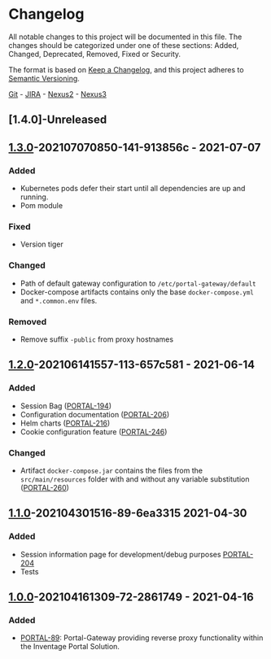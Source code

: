 Changelog
=========

All notable changes to this project will be documented in this file. The changes should be categorized under one of these sections: Added, Changed, Deprecated, Removed, Fixed or Security.

The format is based on [Keep a Changelog](https://keepachangelog.com/en/1.0.0/),
and this project adheres to [Semantic Versioning](https://semver.org/spec/v2.0.0.html).

[Git](https://git.inventage.com/projects/PORTAL/repos/portal-gateway/browse) - [JIRA](https://issue.inventage.com/browse/PORTAL-298?jql=project%20%3D%20PORTAL%20AND%20component%20%3D%20Portal-Gateway) - [Nexus2](https://nexus.inventage.com/content/repositories/inventage-portal/com/inventage/portal/gateway/) - [Nexus3](https://nexus3.inventage.com/#browse/browse:inventage-portal-docker)

[1.4.0]-Unreleased
------------

[1.3.0]-202107070850-141-913856c - 2021-07-07
------------

### Added

- Kubernetes pods defer their start until all dependencies are up and running.
- Pom module

### Fixed

- Version tiger

### Changed

- Path of default gateway configuration to `/etc/portal-gateway/default`
- Docker-compose artifacts contains only the base `docker-compose.yml` and `*.common.env` files.

### Removed

- Remove suffix `-public` from proxy hostnames

[1.2.0]-202106141557-113-657c581 - 2021-06-14
------------

### Added

- Session Bag ([PORTAL-194](https://issue.inventage.com/browse/PORTAL-194))
- Configuration documentation ([PORTAL-206](https://issue.inventage.com/browse/PORTAL-206))
- Helm charts ([PORTAL-216](https://issue.inventage.com/browse/PORTAL-216))
- Cookie configuration feature ([PORTAL-246](https://issue.inventage.com/browse/PORTAL-246))

### Changed

- Artifact `docker-compose.jar` contains the files from the `src/main/resources` folder with and without any variable substitution ([PORTAL-260](https://issue.inventage.com/browse/PORTAL-260))

[1.1.0]-202104301516-89-6ea3315 2021-04-30
------------

### Added

- Session information page for development/debug purposes [PORTAL-204](https://issue.inventage.com/browse/PORTAL-204)
- Tests

[1.0.0]-202104161309-72-2861749 - 2021-04-16
------------

### Added

- [PORTAL-89](https://issue.inventage.com/browse/PORTAL-89): Portal-Gateway providing reverse proxy functionality within the Inventage Portal Solution.

[Unreleased]: https://git.inventage.com/projects/PORTAL/repos/portal-gateway/compare/commits?sourceBranch=refs%2Fheads%2Fmaster&targetBranch=refs%2Ftags%2F1.3.0
[1.3.0]: https://git.inventage.com/projects/PORTAL/repos/portal-gateway/compare/commits?sourceBranch=refs%2Ftags%2F1.3.0&targetBranch=refs%2Ftags%2F1.2.0
[1.2.0]: https://git.inventage.com/projects/PORTAL/repos/portal-gateway/compare/commits?sourceBranch=refs%2Ftags%2F1.2.0&targetBranch=refs%2Ftags%2F1.1.0
[1.1.0]: https://git.inventage.com/projects/PORTAL/repos/portal-gateway/compare/commits?sourceBranch=refs%2Ftags%2F1.1.0&targetBranch=refs%2Ftags%2F1.0.0
[1.0.0]: https://git.inventage.com/projects/PORTAL/repos/portal-gateway/commits?until=1.0.0
